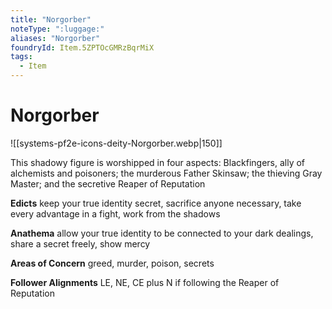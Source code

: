 ```yaml
---
title: "Norgorber"
noteType: ":luggage:"
aliases: "Norgorber"
foundryId: Item.5ZPTOcGMRzBqrMiX
tags:
  - Item
---
```


# Norgorber
![[systems-pf2e-icons-deity-Norgorber.webp|150]]

This shadowy figure is worshipped in four aspects: Blackfingers, ally of alchemists and poisoners; the murderous Father Skinsaw; the thieving Gray Master; and the secretive Reaper of Reputation

**Edicts** keep your true identity secret, sacrifice anyone necessary, take every advantage in a fight, work from the shadows

**Anathema** allow your true identity to be connected to your dark dealings, share a secret freely, show mercy

**Areas of Concern** greed, murder, poison, secrets

**Follower Alignments** LE, NE, CE plus N if following the Reaper of Reputation
